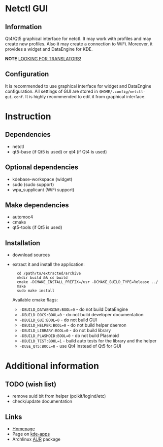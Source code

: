 Netctl GUI
==========

Information
-----------

Qt4/Qt5 graphical interface for netctl. It may work with profiles and may create new profiles. Also it may create a connection to WiFi. Moreover, it provides a widget and DataEngine for KDE.

**NOTE** [LOOKING FOR TRANSLATORS!](https://github.com/arcan1s/netctl-gui/issues/3)

Configuration
-------------

It is recommended to use graphical interface for widget and DataEngine configuration. All settings of GUI are stored in `$HOME/.config/netctl-gui.conf`. It is highly recommended to edit it from graphical interface.

Instruction
===========

Dependencies
------------

* netctl
* qt5-base (if Qt5 is used) or qt4 (if Qt4 is used)

Optional dependencies
---------------------

* kdebase-workspace (widget)
* sudo (sudo support)
* wpa_supplicant (WiFi support)

Make dependencies
-----------------

* automoc4
* cmake
* qt5-tools (if Qt5 is used)

Installation
------------

* download sources
* extract it and install the application:

        cd /path/to/extracted/archive
        mkdir build && cd build
        cmake -DCMAKE_INSTALL_PREFIX=/usr -DCMAKE_BUILD_TYPE=Release ../
        make
        sudo make install

  Available cmake flags:

  * `-DBUILD_DATAENGINE:BOOL=0` - do not build DataEngine
  * `-DBUILD_DOCS:BOOL=0` - do not build developer documentation
  * `-DBUILD_GUI:BOOL=0` - do not build GUI
  * `-DBUILD_HELPER:BOOL=0` - do not build helper daemon
  * `-DBUILD_LIBRARY:BOOL=0` - do not build library
  * `-DBUILD_PLASMOID:BOOL=0` - do not build Plasmoid
  * `-DBUILD_TEST:BOOL=1` - build auto tests for the library and the helper
  * `-DUSE_QT5:BOOL=0` - use Qt4 instead of Qt5 for GUI

Additional information
======================

TODO (wish list)
----------------

* remove suid bit from helper (polkit/logind/etc)
* check/update documentation

Links
-----

* [Homepage](http://arcanis.name/projects/netctl-gui)
* Page on [kde-apps](http://kde-apps.org/content/show.php?content=164490)
* Archlinux [AUR](https://aur.archlinux.org/pkgbase/netctl-gui/) package
